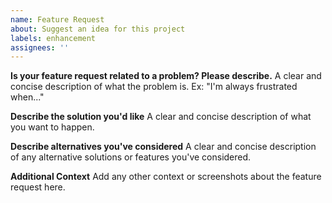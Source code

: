 ```yaml
---
name: Feature Request
about: Suggest an idea for this project
labels: enhancement
assignees: ''
---
```


**Is your feature request related to a problem? Please describe.**
A clear and concise description of what the problem is. Ex: "I'm always frustrated when..."

**Describe the solution you'd like**
A clear and concise description of what you want to happen.

**Describe alternatives you've considered**
A clear and concise description of any alternative solutions or features you've considered.

**Additional Context**
Add any other context or screenshots about the feature request here.
